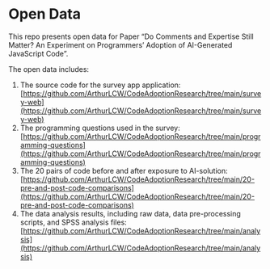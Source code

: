 # Open Data

This repo presents open data for Paper “Do Comments and Expertise Still Matter? An Experiment on Programmers’ Adoption of AI-Generated JavaScript Code”.

The open data includes:

1. The source code for the survey app application: [https://github.com/ArthurLCW/CodeAdoptionResearch/tree/main/survey-web](https://github.com/ArthurLCW/CodeAdoptionResearch/tree/main/survey-web)
2. The programming questions used in the survey: [https://github.com/ArthurLCW/CodeAdoptionResearch/tree/main/programming-questions](https://github.com/ArthurLCW/CodeAdoptionResearch/tree/main/programming-questions)
3. The 20 pairs of code before and after exposure to AI-solution: [https://github.com/ArthurLCW/CodeAdoptionResearch/tree/main/20-pre-and-post-code-comparisons](https://github.com/ArthurLCW/CodeAdoptionResearch/tree/main/20-pre-and-post-code-comparisons)
4. The data analysis results, including raw data, data pre-processing scripts, and SPSS analysis files: [https://github.com/ArthurLCW/CodeAdoptionResearch/tree/main/analysis](https://github.com/ArthurLCW/CodeAdoptionResearch/tree/main/analysis)
